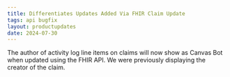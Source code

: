 ```yaml
---
title: Differentiates Updates Added Via FHIR Claim Update
tags: api bugfix
layout: productupdates
date: 2024-07-30
---
```


The author of activity log line items on claims will now show as Canvas Bot when updated using the FHIR API. We were previously displaying the creator of the claim. 
